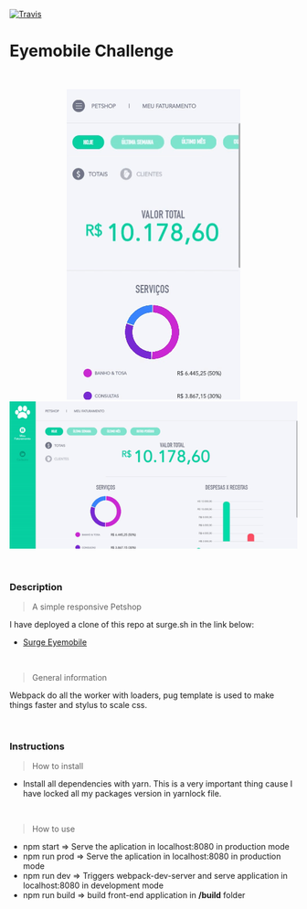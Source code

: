 [![Travis](https://img.shields.io/travis/USER/REPO.svg)](https://github.com/darkfrontcode/eye-mobile-challenge)

# Eyemobile Challenge

</br>

<p align="center">
	<img src="https://github.com/darkfrontcode/eye-mobile-challenge/blob/master/midias/phone.gif">
	</br>
	<img src="https://github.com/darkfrontcode/eye-mobile-challenge/blob/master/midias/desktop.gif">
</p>

</br>

### Description

> A simple responsive Petshop

I have deployed a clone of this repo at surge.sh in the link below:
<br>
* [Surge Eyemobile](http://eyemobile.surge.sh/)

<br>

> General information

Webpack do all the worker with loaders, pug template is used to make things faster and stylus to scale css.

<br>

### Instructions

> How to install

* Install all dependencies with yarn. This is a very important thing cause I have locked all my packages version in yarnlock file.

<br>

> How to use

* npm start				    =>  Serve the aplication in localhost:8080 in production mode
* npm run prod			  =>  Serve the aplication in localhost:8080 in production mode
* npm run dev			    =>  Triggers webpack-dev-server and serve application in localhost:8080 in development mode
* npm run build			  =>  build front-end application in **/build** folder
